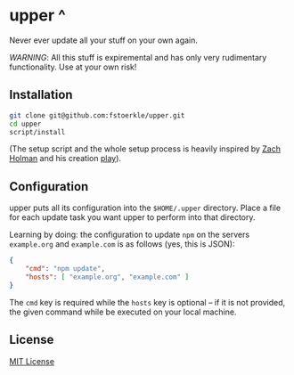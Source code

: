 upper ^
=======

Never ever update all your stuff on your own again.

*WARNING*: All this stuff is expiremental and has only very rudimentary functionality. Use at your own risk!


Installation
------------
```bash
git clone git@github.com:fstoerkle/upper.git
cd upper
script/install
```

(The setup script and the whole setup process is heavily inspired by [Zach Holman](https://github.com/holman) and his creation [play](https://github.com/play/play)).

Configuration
-------------
upper puts all its configuration into the `$HOME/.upper` directory.
Place a file for each update task you want upper to perform into that directory.

Learning by doing: the configuration to update `npm` on the servers `example.org` and `example.com` is as follows (yes, this is JSON):
```json
{
    "cmd": "npm update",
    "hosts": [ "example.org", "example.com" ]
}
```
The `cmd` key is required while the `hosts` key is optional – if it is not provided, the given command while be executed on your local machine.


License
-------
[MIT License](https://github.com/fstoerkle/upper/blob/master/LICENSE.md)